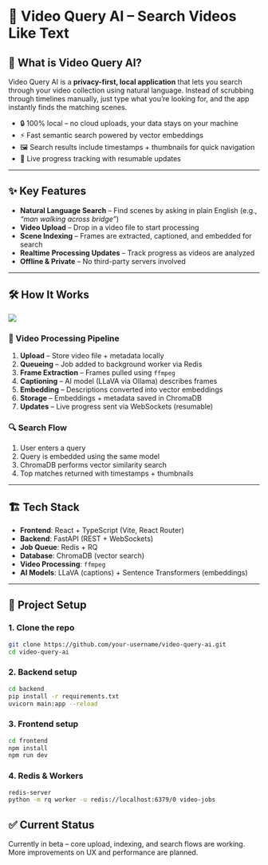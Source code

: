 # 🎥 Video Query AI – Search Videos Like Text

## 🚀 What is Video Query AI?

Video Query AI is a **privacy-first, local application** that lets you search through your video collection using natural language. Instead of scrubbing through timelines manually, just type what you’re looking for, and the app instantly finds the matching scenes.

- 🔒 100% local – no cloud uploads, your data stays on your machine
- ⚡ Fast semantic search powered by vector embeddings
- 🖼️ Search results include timestamps + thumbnails for quick navigation
- 📡 Live progress tracking with resumable updates

---

## ✨ Key Features

- **Natural Language Search** – Find scenes by asking in plain English (e.g., _“man walking across bridge”_)
- **Video Upload** – Drop in a video file to start processing
- **Scene Indexing** – Frames are extracted, captioned, and embedded for search
- **Realtime Processing Updates** – Track progress as videos are analyzed
- **Offline & Private** – No third-party servers involved

---

## 🛠 How It Works

![](https://cdn.hashnode.com/res/hashnode/image/upload/v1752862278277/faa90937-b973-4ebd-9da4-1961d47714c4.png)

### 🔄 Video Processing Pipeline

1. **Upload** – Store video file + metadata locally
2. **Queueing** – Job added to background worker via Redis
3. **Frame Extraction** – Frames pulled using `ffmpeg`
4. **Captioning** – AI model (LLaVA via Ollama) describes frames
5. **Embedding** – Descriptions converted into vector embeddings
6. **Storage** – Embeddings + metadata saved in ChromaDB
7. **Updates** – Live progress sent via WebSockets (resumable)

### 🔍 Search Flow

1. User enters a query
2. Query is embedded using the same model
3. ChromaDB performs vector similarity search
4. Top matches returned with timestamps + thumbnails

---

## 🏗️ Tech Stack

- **Frontend**: React + TypeScript (Vite, React Router)
- **Backend**: FastAPI (REST + WebSockets)
- **Job Queue**: Redis + RQ
- **Database**: ChromaDB (vector search)
- **Video Processing**: `ffmpeg`
- **AI Models**: LLaVA (captions) + Sentence Transformers (embeddings)

---

## 📂 Project Setup

### 1. Clone the repo

```bash
git clone https://github.com/your-username/video-query-ai.git
cd video-query-ai
```

### 2. Backend setup

```bash
cd backend
pip install -r requirements.txt
uvicorn main:app --reload
```

### 3. Frontend setup

```bash
cd frontend
npm install
npm run dev
```

### 4. Redis & Workers

```bash
redis-server
python -m rq worker -u redis://localhost:6379/0 video-jobs
```

## ✅ Current Status

Currently in beta – core upload, indexing, and search flows are working. More improvements on UX and performance are planned.
